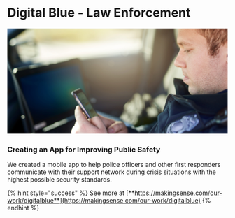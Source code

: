 # Digital Blue - Law Enforcement

![](../.gitbook/assets/db_header-bg.jpg)

### Creating an App for Improving Public Safety

We created a mobile app to help police officers and other first responders communicate with their support network during crisis situations with the highest possible security standards.

{% hint style="success" %}
See more at [**https://makingsense.com/our-work/digitalblue**](https://makingsense.com/our-work/digitalblue)
{% endhint %}

